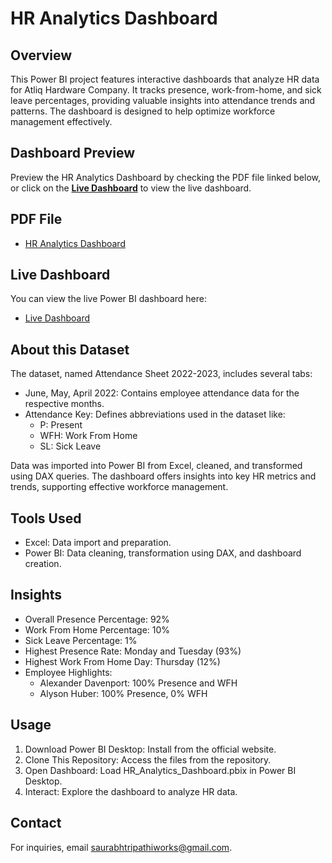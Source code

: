 # HR Analytics Dashboard

## Overview
This Power BI project features interactive dashboards that analyze HR data for Atliq Hardware Company. It tracks presence, work-from-home, and sick leave percentages, providing valuable insights into attendance trends and patterns. The dashboard is designed to help optimize workforce management effectively.

## Dashboard Preview
Preview the HR Analytics Dashboard by checking the PDF file linked below, or click on the **[Live Dashboard](https://app.powerbi.com/view?r=eyJrIjoiZDhlMGQxZjItZTEzZC00OTRiLWIxZTctZGE4YmY2MTUzMDQ0IiwidCI6ImM2ZTU0OWIzLTVmNDUtNDAzMi1hYWU5LWQ0MjQ0ZGM1YjJjNCJ9)** to view the live dashboard.

## PDF File
- [HR Analytics Dashboard](https://github.com/saurabhtripathiworks/HR-Analytics-Dashboard---Using-Power-BI/blob/main/HR%20Analytics%20Dashboard.pdf)

## Live Dashboard
You can view the live Power BI dashboard here:

- [Live Dashboard](https://app.powerbi.com/view?r=eyJrIjoiZDhlMGQxZjItZTEzZC00OTRiLWIxZTctZGE4YmY2MTUzMDQ0IiwidCI6ImM2ZTU0OWIzLTVmNDUtNDAzMi1hYWU5LWQ0MjQ0ZGM1YjJjNCJ9)

## About this Dataset
The dataset, named Attendance Sheet 2022-2023, includes several tabs:
- June, May, April 2022: Contains employee attendance data for the respective months.
- Attendance Key: Defines abbreviations used in the dataset like:
  - P: Present
  - WFH: Work From Home
  - SL: Sick Leave

Data was imported into Power BI from Excel, cleaned, and transformed using DAX queries. The dashboard offers insights into key HR metrics and trends, supporting effective workforce management.

## Tools Used
- Excel: Data import and preparation.
- Power BI: Data cleaning, transformation using DAX, and dashboard creation.

## Insights
- Overall Presence Percentage: 92%
- Work From Home Percentage: 10%
- Sick Leave Percentage: 1%
- Highest Presence Rate: Monday and Tuesday (93%)
- Highest Work From Home Day: Thursday (12%)
- Employee Highlights:
  - Alexander Davenport: 100% Presence and WFH
  - Alyson Huber: 100% Presence, 0% WFH

## Usage
1. Download Power BI Desktop: Install from the official website.
2. Clone This Repository: Access the files from the repository.
3. Open Dashboard: Load HR_Analytics_Dashboard.pbix in Power BI Desktop.
4. Interact: Explore the dashboard to analyze HR data.

## Contact
For inquiries, email [saurabhtripathiworks@gmail.com](mailto:saurabhtripathiworks@gmail.com).
